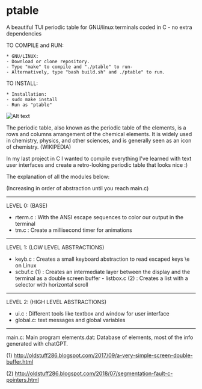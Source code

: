 # ptable
A beautiful TUI periodic table for GNU/linux terminals coded in C - no extra dependencies

TO COMPILE and RUN:  

    * GNU/LINUX:
    - Download or clone repository.
    - Type "make" to compile and "./ptable" to run-
    - Alternatively, type "bash build.sh" and ./ptable" to run.

TO INSTALL:  

    * Installation:
    - sudo make install
    - Run as "ptable"
    
![Alt text](sc0.jpg?raw=true "Demo")


The periodic table, also known as the periodic table of the elements, is a rows and columns arrangement of the chemical elements. It is widely used in chemistry, physics, and other sciences, and is generally seen as an icon of chemistry. (WIKIPEDIA)

In my last project in C I wanted to compile everything I've learned with text user interfaces and create a retro-looking periodic table that looks nice :) 

The explanation of all the modules below:

(Increasing in order of abstraction until you reach main.c)
________________

LEVEL 0: (BASE)
- rterm.c : With the ANSI escape sequences to color our output in the terminal
- tm.c : Create a millisecond timer for animations
_______________

LEVEL 1: (LOW LEVEL ABSTRACTIONS)
- keyb.c : Creates a small keyboard abstraction to read escaped keys \e on Linux
- scbuf.c (1) : Creates an intermediate layer between the display and the terminal as a double screen buffer - listbox.c (2) : Creates a list with a selector with horizontal scroll
_______________

LEVEL 2: (HIGH LEVEL ABSTRACTIONS)
- ui.c : Different tools like textbox and window for user interface
- global.c: text messages and global variables
_______________

main.c: Main program
elements.dat: Database of elements, most of the info generated with chatGPT.

(1) http://oldstuff286.blogspot.com/2017/09/a-very-simple-screen-double-buffer.html

(2) http://oldstuff286.blogspot.com/2018/07/segmentation-fault-c-pointers.html

